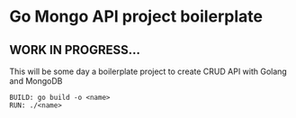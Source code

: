 # Go Mongo API project boilerplate
## WORK IN PROGRESS...

This will be some day a boilerplate project to create CRUD API with Golang and MongoDB

```
BUILD: go build -o <name>  
RUN: ./<name>
```
